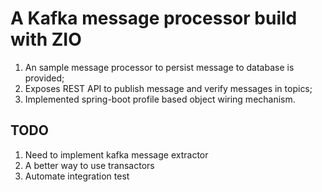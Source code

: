 
# A Kafka message processor build with ZIO
1. An sample message processor to persist message to database is provided;
2. Exposes REST API to publish message and verify messages in topics;
3. Implemented spring-boot profile based object wiring mechanism.

## TODO
1. Need to implement kafka message extractor
2. A better way to use transactors
3. Automate integration test
